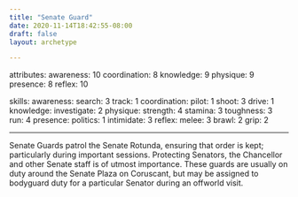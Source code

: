 ```yaml
---
title: "Senate Guard"
date: 2020-11-14T18:42:55-08:00
draft: false
layout: archetype 

---
```

attributes:
  awareness: 10
  coordination: 8
  knowledge: 9
  physique: 9
  presence: 8
  reflex: 10

skills:
  awareness:
    search: 3
    track: 1
  coordination:
    pilot: 1
    shoot: 3
    drive: 1
  knowledge:
    investigate: 2
  physique:
    strength: 4
    stamina: 3
    toughness: 3
    run: 4
  presence:
    politics: 1
    intimidate: 3
  reflex:
    melee: 3
    brawl: 2
    grip: 2
     
---
Senate Guards patrol the Senate Rotunda, ensuring that order is kept; particularly during important sessions. Protecting Senators, the Chancellor and other Senate staff is of utmost importance. These guards are usually on duty around the Senate Plaza on Coruscant, but may be assigned to bodyguard duty for a particular Senator during an offworld visit.
